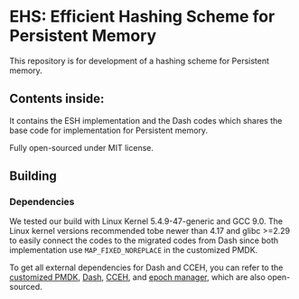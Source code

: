 # EHS: Efficient Hashing Scheme for Persistent Memory 

This repository is for development of a hashing scheme for Persistent memory.


## Contents inside:

It contains the ESH implementation
and the Dash codes which shares the base code for implementation for Persistent memory.

Fully open-sourced under MIT license.

## Building

### Dependencies
We tested our build with Linux Kernel 5.4.9-47-generic and GCC 9.0. The Linux kernel versions recommended tobe newer than 4.17 and glibc >=2.29 to easily connect the codes to the migrated codes from Dash since both implementation use `MAP_FIXED_NOREPLACE` in the customized PMDK. 


To get all external dependencies for Dash and CCEH, you can refer to the [customized PMDK](https://github.com/XiangpengHao/pmdk), [Dash](https://github.com/baotonglu/dash), [CCEH](https://github.com/DICL/CCEH), and [epoch manager](https://github.com/XiangpengHao/VeryPM), which are also open-sourced. 
